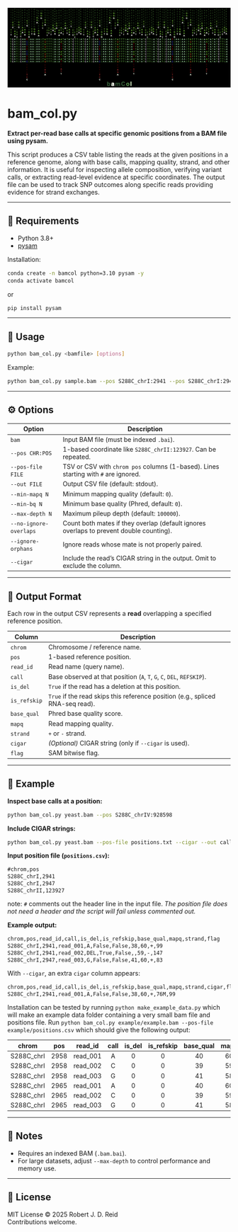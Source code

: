 ![sequenceRain](images/Align_rain2.png)
# bam_col.py

**Extract per-read base calls at specific genomic positions from a BAM file using pysam.**

This script produces a CSV table listing the reads at the given positions in a reference genome, along with base calls, mapping quality, strand, and other information.
It is useful for inspecting allele composition, verifying variant calls, or extracting read-level evidence at specific coordinates.
The output file can be used to track SNP outcomes along specific reads providing evidence for strand exchanges.

---

## 🔧 Requirements

- Python 3.8+
- [pysam](https://pysam.readthedocs.io/en/latest/)

Installation:
```bash
conda create -n bamcol python=3.10 pysam -y
conda activate bamcol
```
or
```bash
pip install pysam
```

---

## 🚀 Usage

```bash
python bam_col.py <bamfile> [options]
```

Example:
```bash
python bam_col.py sample.bam --pos S288C_chrI:2941 --pos S288C_chrI:2947 --out alleles.csv
```

---

## ⚙️ Options

| Option | Description |
|--------|--------------|
| `bam` | Input BAM file (must be indexed `.bai`). |
| `--pos CHR:POS` | 1-based coordinate like `S288C_chrII:123927`. Can be repeated. |
| `--pos-file FILE` | TSV or CSV with `chrom pos` columns (1-based). Lines starting with `#` are ignored. |
| `--out FILE` | Output CSV file (default: stdout). |
| `--min-mapq N` | Minimum mapping quality (default: `0`). |
| `--min-bq N` | Minimum base quality (Phred, default: `0`). |
| `--max-depth N` | Maximum pileup depth (default: `100000`). |
| `--no-ignore-overlaps` | Count both mates if they overlap (default ignores overlaps to prevent double counting). |
| `--ignore-orphans` | Ignore reads whose mate is not properly paired. |
| `--cigar` | Include the read’s CIGAR string in the output. Omit to exclude the column. |

---

## 📄 Output Format

Each row in the output CSV represents a **read** overlapping a specified reference position.

| Column | Description |
|---------|--------------|
| `chrom` | Chromosome / reference name. |
| `pos` | 1-based reference position. |
| `read_id` | Read name (query name). |
| `call` | Base observed at that position (`A`, `T`, `G`, `C`, `DEL`, `REFSKIP`). |
| `is_del` | `True` if the read has a deletion at this position. |
| `is_refskip` | `True` if the read skips this reference position (e.g., spliced RNA-seq read). |
| `base_qual` | Phred base quality score. |
| `mapq` | Read mapping quality. |
| `strand` | `+` or `-` strand. |
| `cigar` | *(Optional)* CIGAR string (only if `--cigar` is used). |
| `flag` | SAM bitwise flag. |

---

## 🧩 Example

**Inspect base calls at a position:**
```bash
python bam_col.py yeast.bam --pos S288C_chrIV:928598
```

**Include CIGAR strings:**
```bash
python bam_col.py yeast.bam --pos-file positions.txt --cigar --out calls_with_cigar.csv
```

**Input position file (`positions.csv`):**
```
#chrom,pos
S288C_chrI,2941
S288C_chrI,2947
S288C_chrII,123927
```

note: `#` comments out the header line in the input file.
_The position file does not need a header and the script will fail unless commented out._

**Example output:**
```csv
chrom,pos,read_id,call,is_del,is_refskip,base_qual,mapq,strand,flag
S288C_chrI,2941,read_001,A,False,False,38,60,+,99
S288C_chrI,2941,read_002,DEL,True,False,,59,-,147
S288C_chrI,2947,read_003,G,False,False,41,60,+,83
```

With `--cigar`, an extra `cigar` column appears:
```csv
chrom,pos,read_id,call,is_del,is_refskip,base_qual,mapq,strand,cigar,flag
S288C_chrI,2941,read_001,A,False,False,38,60,+,76M,99
```

Installation can be tested by running `python make_example_data.py` which will make an example data folder
containing a very small bam file and positions file.
Run `python bam_col.py example/example.bam --pos-file example/positions.csv` which should give the following
output:

|chrom|pos|read_id|call|is_del|is_refskip|base_qual|mapq|strand|flag|
|---------|-----|--------|:--:|:--:|:--:|:--:|:--:|:--:|--:|
|S288C_chrI|2958|read_001|A|0|0|40|60|+|99|
|S288C_chrI|2958|read_002|C|0|0|39|59|-|147|
|S288C_chrI|2958|read_003|G|0|0|41|58|-|83|
|S288C_chrI|2965|read_001|A|0|0|40|60|+|99|
|S288C_chrI|2965|read_002|C|0|0|39|59|-|147|
|S288C_chrI|2965|read_003|G|0|0|41|58|-|83|

---

## 🧠 Notes

- Requires an indexed BAM (`.bam.bai`).
- For large datasets, adjust `--max-depth` to control performance and memory use.

---

## 🪪 License

MIT License © 2025 Robert J. D. Reid  
Contributions welcome.
